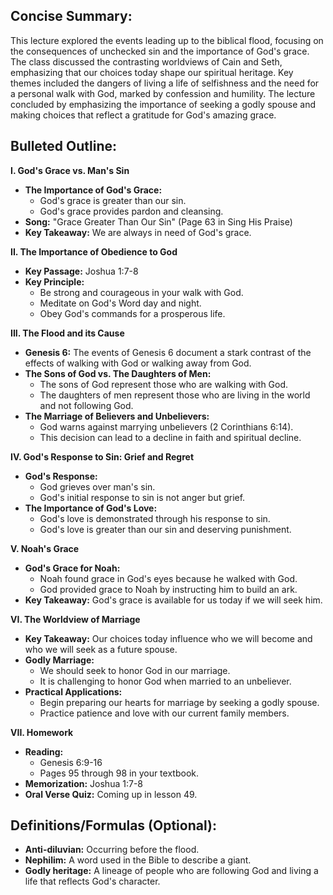 ## Concise Summary:

This lecture explored the events leading up to the biblical flood, focusing on the consequences of unchecked sin and the importance of God's grace. The class discussed the contrasting worldviews of Cain and Seth, emphasizing that our choices today shape our spiritual heritage. Key themes included the dangers of living a life of selfishness and the need for a personal walk with God, marked by confession and humility. The lecture concluded by emphasizing the importance of seeking a godly spouse and making choices that reflect a gratitude for God's amazing grace.

## Bulleted Outline:

**I.  God's Grace vs. Man's Sin**

*  **The Importance of God's Grace:**
    *  God's grace is greater than our sin. 
    *  God's grace provides pardon and cleansing. 
* **Song:** "Grace Greater Than Our Sin" (Page 63 in Sing His Praise) 
* **Key Takeaway:**  We are always in need of God's grace.

**II. The Importance of Obedience to God**

* **Key Passage:** Joshua 1:7-8 
* **Key Principle:**
    *  Be strong and courageous in your walk with God. 
    *  Meditate on God's Word day and night. 
    *  Obey God's commands for a prosperous life. 

**III.  The Flood and its Cause**

* **Genesis 6:**  The events of Genesis 6 document a stark contrast of the effects of walking with God or walking away from God. 
*  **The Sons of God vs. The Daughters of Men:**
    *  The sons of God represent those who are walking with God.
    *  The daughters of men represent those who are living in the world and not following God.
* **The Marriage of Believers and Unbelievers:**
    *  God warns against marrying unbelievers (2 Corinthians 6:14). 
    *  This decision can lead to a decline in faith and spiritual decline. 

**IV.  God's Response to Sin:  Grief and Regret**

*  **God's Response:**
    *  God grieves over man's sin. 
    *  God's initial response to sin is not anger but grief.
* **The Importance of God's Love:**
    *  God's love is demonstrated through his response to sin.
    *  God's love is greater than our sin and deserving punishment.

**V.  Noah's Grace**

*  **God's Grace for Noah:**
    *  Noah found grace in God's eyes because he walked with God. 
    *  God provided grace to Noah by instructing him to build an ark. 
* **Key Takeaway:**  God's grace is available for us today if we will seek him. 

**VI.  The Worldview of Marriage**

* **Key Takeaway:**  Our choices today influence who we will become and who we will seek as a future spouse. 
* **Godly Marriage:**
    *  We should seek to honor God in our marriage. 
    *  It is challenging to honor God when married to an unbeliever. 
* **Practical Applications:**
    *  Begin preparing our hearts for marriage by seeking a godly spouse.
    *  Practice patience and love with our current family members. 

**VII.  Homework**

* **Reading:** 
    * Genesis 6:9-16
    *  Pages 95 through 98 in your textbook.
* **Memorization:** Joshua 1:7-8
* **Oral Verse Quiz:** Coming up in lesson 49. 


## Definitions/Formulas (Optional):

* **Anti-diluvian:** Occurring before the flood. 
* **Nephilim:**  A word used in the Bible to describe a giant.
* **Godly heritage:**  A lineage of people who are following God and living a life that reflects God's character. 


